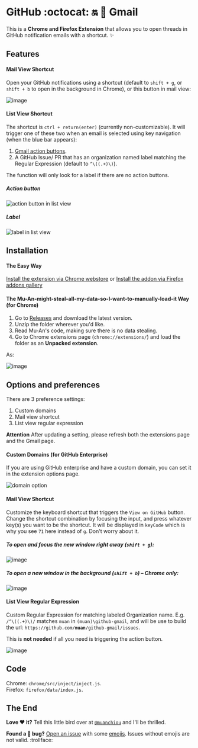 # GitHub :octocat: :on: :love_letter: Gmail

This is a **Chrome and Firefox Extension** that allows you to open threads in GitHub notification emails with a shortcut. :sparkles:

## Features

#### Mail View Shortcut

Open your GitHub notifications using a shortcut (default to `shift + g`, or `shift + b` to open in the background in Chrome), or this button in mail view:

![image](https://f.cloud.github.com/assets/1153134/1699454/20634378-5f9f-11e3-999c-c0c5e3e96684.png)

#### List View Shortcut

The shortcut is `ctrl + return(enter)` (currently non-customizable). It will trigger one of these two when an email is selected using key navigation (when the blue bar appears):

1. [Gmail action buttons](https://github.com/blog/1891-view-issue-pull-request-buttons-for-gmail).
2. A GitHub Issue/ PR that has an organization named label matching the Regular Expression (default to `^\((.+)\)`).

The function will only look for a label if there are no action buttons.

##### Action button

![action button in list view](https://cloud.githubusercontent.com/assets/1153134/4344159/52248e7c-407b-11e4-9c80-fdc9f8a9f8cc.png)

##### Label

![label in list view](https://f.cloud.github.com/assets/1153134/2073597/f19b6232-8d61-11e3-8e65-b03db4e72217.png)

## Installation

#### The Easy Way

[Install the extension via Chrome webstore](https://chrome.google.com/webstore/detail/github-notification-helpe/gmhijkhbpihfmkmhmcfebmlkaekgmaje) or [Install the addon via Firefox addons gallery](https://addons.mozilla.org/en-US/firefox/addon/github-for-gmail/)

#### The Mu-An-might-steal-all-my-data-so-I-want-to-manually-load-it Way (for Chrome)

1. Go to [Releases](https://github.com/muan/github-gmail/releases) and download the latest version.
2. Unzip the folder wherever you'd like.
3. Read Mu-An's code, making sure there is no data stealing.
4. Go to Chrome extensions page (`chrome://extensions/`) and load the folder as an **Unpacked extension**.

As:

![image](https://f.cloud.github.com/assets/1153134/1749652/ae692df6-652e-11e3-869f-65447bfe1a68.png)

## Options and preferences

There are 3 preference settings:

1. Custom domains
2. Mail view shortcut
3. List view regular expression

**Attention** After updating a setting, please refresh both the extensions page and the Gmail page.

#### Custom Domains (for GitHub Enterprise)

If you are using GitHub enterprise and have a custom domain, you can set it in the extension options page.

![domain option](https://f.cloud.github.com/assets/1153134/2075910/2f9b1f70-8d97-11e3-9798-9afcfb550e22.png)

#### Mail View Shortcut

Customize the keyboard shortcut that triggers the `View on GitHub` button. Change the shortcut combination by focusing the input, and press whatever key(s) you want to be the shortcut. It will be displayed in `keyCode` which is why you see `71` here instead of `g`. Don't worry about it.

##### To open and focus the new window right away (`shift + g`):

![image](https://f.cloud.github.com/assets/1153134/2457119/3a485f38-af2e-11e3-978a-ece296676337.png)

##### To open a new window in the background (`shift + b`) – Chrome only:

![image](https://f.cloud.github.com/assets/1153134/2466997/e381dbc2-afb7-11e3-9470-bc722133a265.png)

#### List View Regular Expression

Custom Regular Expression for matching labeled Organization name. E.g. `/^\((.+)\)/` matches `muan` in `(muan)\github-gmail`, and will be use to build the url: `https://github.com/`**`muan`**`/github-gmail/issues`.

This is **not needed** if all you need is triggering the action button. 

![image](https://f.cloud.github.com/assets/1153134/2457127/ac41d204-af2e-11e3-9271-328aeb7a11bf.png)

## Code

Chrome: `chrome/src/inject/inject.js`.<br>
Firefox: `firefox/data/index.js`.

## The End

**Love :heart: it?** Tell this little bird over at [`@muanchiou`](https://twitter.com/muanchiou) and I'll be thrilled.

**Found a :bug: bug?** [Open an issue](https://github.com/muan/github-gmail/issues/new) with some [emojis](http://emoji.muan.co). Issues without emojis are not valid. :trollface:
